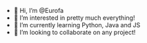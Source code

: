 - 👋 Hi, I’m @Eurofa
- 👀 I’m interested in pretty much everything!
- 🌱 I’m currently learning Python, Java and JS
- 💞️ I’m looking to collaborate on any project!

<!---
Eurofa/Eurofa is a ✨ special ✨ repository because its `README.md` (this file) appears on your GitHub profile.
You can click the Preview link to take a look at your changes.
--->
